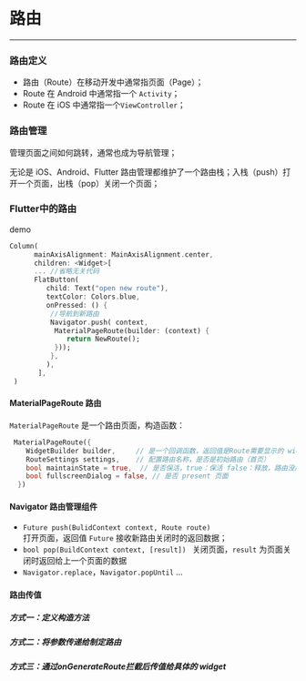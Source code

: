 # 路由

---

### 路由定义

* 路由（Route）在移动开发中通常指页面（Page）；
* Route 在 Android 中通常指一个 `Activity`；
* Route 在 iOS 中通常指一个`ViewController`；

### 路由管理

管理页面之间如何跳转，通常也成为导航管理；

无论是 iOS、Android、Flutter 路由管理都维护了一个路由栈；入栈（push）打开一个页面，出栈（pop）关闭一个页面；

### Flutter中的路由

demo

```dart
Column(
      mainAxisAlignment: MainAxisAlignment.center,
      children: <Widget>[
      ... //省略无关代码
      FlatButton(
         child: Text("open new route"),
         textColor: Colors.blue,
         onPressed: () {
          //导航到新路由   
          Navigator.push( context,
           MaterialPageRoute(builder: (context) {
              return NewRoute();
           }));
          },
         ),
       ],
 )
```

#### MaterialPageRoute 路由

`MaterialPageRoute` 是一个路由页面，构造函数：

```dart
 MaterialPageRoute({
    WidgetBuilder builder,     // 是一个回调函数，返回值是Route需要显示的 widget
    RouteSettings settings,    // 配置路由名称，是否是初始路由（首页）
    bool maintainState = true,  // 是否保活，true：保活 false：释放，路由没用的时候是否资源， 场景是什么 ？？？
    bool fullscreenDialog = false, // 是否 present 页面
  })
```

#### Navigator 路由管理组件

* `Future push(BulidContext context, Route route)`  
   打开页面，返回值 `Future` 接收新路由关闭时的返回数据；
* `bool pop(BuildContext context, [result]) `
  关闭页面，`result` 为页面关闭时返回给上一个页面的数据 
* `Navigator.replace`，`Navigator.popUntil` ...

#### 路由传值

##### 方式一：定义构造方法

##### 方式二：将参数传递给制定路由

##### 方式三：通过**onGenerateRoute拦截后传值给具体的 widget**

##### 

##### 

















